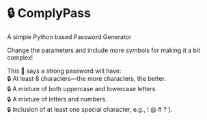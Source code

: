 # 🔒 ComplyPass
A simple Python based Password Generator


Change the parameters and include more symbols for making it a bit complex!

This 🐹 says a strong password will have:
<br>
🔒 At least 8 characters—the more characters, the better.
<br>
🔒 A mixture of both uppercase and lowercase letters.
<br>
🔒 A mixture of letters and numbers.
<br>
🔒 Inclusion of at least one special character, e.g., ! @ # ? ].
